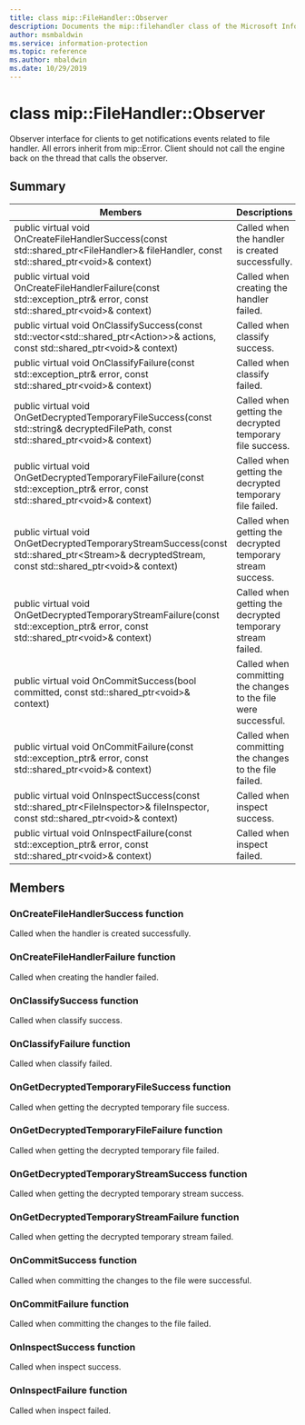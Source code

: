 ```yaml
---
title: class mip::FileHandler::Observer 
description: Documents the mip::filehandler class of the Microsoft Information Protection (MIP) SDK.
author: msmbaldwin
ms.service: information-protection
ms.topic: reference
ms.author: mbaldwin
ms.date: 10/29/2019
---
```


# class mip::FileHandler::Observer 
Observer interface for clients to get notifications events related to file handler.
All errors inherit from mip::Error. 
Client should not call the engine back on the thread that calls the observer.
  
## Summary
 Members                        | Descriptions                                
--------------------------------|---------------------------------------------
public virtual void OnCreateFileHandlerSuccess(const std::shared_ptr\<FileHandler\>& fileHandler, const std::shared_ptr\<void\>& context)  |  Called when the handler is created successfully.
public virtual void OnCreateFileHandlerFailure(const std::exception_ptr& error, const std::shared_ptr\<void\>& context)  |  Called when creating the handler failed.
public virtual void OnClassifySuccess(const std::vector\<std::shared_ptr\<Action\>\>& actions, const std::shared_ptr\<void\>& context)  |  Called when classify success.
public virtual void OnClassifyFailure(const std::exception_ptr& error, const std::shared_ptr\<void\>& context)  |  Called when classify failed.
public virtual void OnGetDecryptedTemporaryFileSuccess(const std::string& decryptedFilePath, const std::shared_ptr\<void\>& context)  |  Called when getting the decrypted temporary file success.
public virtual void OnGetDecryptedTemporaryFileFailure(const std::exception_ptr& error, const std::shared_ptr\<void\>& context)  |  Called when getting the decrypted temporary file failed.
public virtual void OnGetDecryptedTemporaryStreamSuccess(const std::shared_ptr\<Stream\>& decryptedStream, const std::shared_ptr\<void\>& context)  |  Called when getting the decrypted temporary stream success.
public virtual void OnGetDecryptedTemporaryStreamFailure(const std::exception_ptr& error, const std::shared_ptr\<void\>& context)  |  Called when getting the decrypted temporary stream failed.
public virtual void OnCommitSuccess(bool committed, const std::shared_ptr\<void\>& context)  |  Called when committing the changes to the file were successful.
public virtual void OnCommitFailure(const std::exception_ptr& error, const std::shared_ptr\<void\>& context)  |  Called when committing the changes to the file failed.
public virtual void OnInspectSuccess(const std::shared_ptr\<FileInspector\>& fileInspector, const std::shared_ptr\<void\>& context)  |  Called when inspect success.
public virtual void OnInspectFailure(const std::exception_ptr& error, const std::shared_ptr\<void\>& context)  |  Called when inspect failed.
  
## Members
  
### OnCreateFileHandlerSuccess function
Called when the handler is created successfully.
  
### OnCreateFileHandlerFailure function
Called when creating the handler failed.
  
### OnClassifySuccess function
Called when classify success.
  
### OnClassifyFailure function
Called when classify failed.
  
### OnGetDecryptedTemporaryFileSuccess function
Called when getting the decrypted temporary file success.
  
### OnGetDecryptedTemporaryFileFailure function
Called when getting the decrypted temporary file failed.
  
### OnGetDecryptedTemporaryStreamSuccess function
Called when getting the decrypted temporary stream success.
  
### OnGetDecryptedTemporaryStreamFailure function
Called when getting the decrypted temporary stream failed.
  
### OnCommitSuccess function
Called when committing the changes to the file were successful.
  
### OnCommitFailure function
Called when committing the changes to the file failed.
  
### OnInspectSuccess function
Called when inspect success.
  
### OnInspectFailure function
Called when inspect failed.